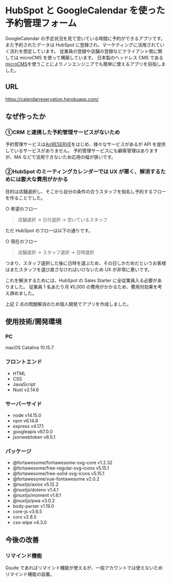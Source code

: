 # HubSpot と GoogleCalendar を使った予約管理フォーム

GoogleCalendar の予定状況を見て空いている時間に予約ができるアプリです。
また予約されたデータは HubSpot に登録され、マーケティングに活用されていく流れを想定しています。
従業員の登録や店舗の登録などクライアント側に関しては microCMS を使って構築しています。
日本製のヘッドレス CMS である[microCMS](https://microcms.io/)を使うことによりノンエンジニアでも簡単に使えるアプリを目指しました。

## URL

https://calendarreservation.herokuapp.com/

## なぜ作ったか

### ①CRM と連携した予約管理サービスがないため

予約管理サービスは[AirRESERVE](https://airregi.jp/reserve/)をはじめ、様々なサービスがあるが API を提供しているサービスがありません。
予約管理サービスにも顧客管理はありますが、MA などで活用できないため応用の幅が狭いです。

### ②HubSpot のミーティングカレンダーでは UX が悪く、解消するためには膨大な費用がかかる

目的は店舗選択し、そこから自分の条件の合うスタッフを指名し予約するフローを作ることでした。

○ 希望のフロー

> 店舗選択 → 日付選択 → 空いているスタッフ

ただ HubSpot のフローは以下の通りです。

○ 現在のフロー

> 店舗選択 → スタッフ選択 → 日時選択

つまり、スタッフ選択した後に日時を選ぶため、その日しかだめだというお客様はまたスタッフを選び直さなければいけないため UX が非常に悪いです。

これを解決するためには、HubSpot の Sales Starter に全従業員入る必要がありました。
従業員 1 名あたり月 ¥5,000 の費用がかかるため、費用対効果を考え諦めました。

上記 2 点の問題解消のため個人開発でアプリを作成しました。

## 使用技術/開発環境

### PC

macOS Catalina 10.15.7

### フロントエンド

-   HTML
-   CSS
-   JavaScript
-   Nuxt v2.14.6

### サーバーサイド

-   node v14.15.0
-   npm v6.14.8
-   express v4.17.1
-   googleapis v67.0.0
-   jsonwebtoken v8.5.1

### パッケージ

-   @fortawesome/fontawesome-svg-core v1.2.32
-   @fortawesome/free-regular-svg-icons v5.15.1
-   @fortawesome/free-solid-svg-icons v5.15.1
-   @fortawesome/vue-fontawesome v2.0.2
-   @nuxtjs/axios v5.12.2
-   @nuxtjs/dotenv v1.4.1
-   @nuxtjs/moment v1.6.1
-   @nuxtjs/pwa v3.0.2
-   body-parser v1.19.0
-   core-js v3.6.5
-   cors v2.8.5
-   css-wipe v4.3.0

## 今後の改善

### リマインド機能

Gsuite であればリマインド機能が使えるが、一般アカウントでは使えないためリマインド機能の設置。
